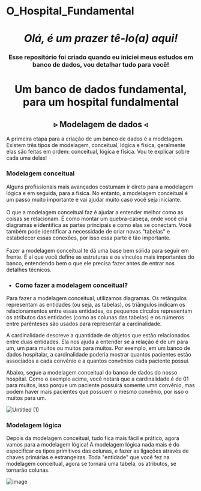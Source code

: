 # O_Hospital_Fundamental

<h1 align='center'><i>Olá, é um prazer tê-lo(a) aqui!</i></h1>
<h3 align='center'>Esse repositório foi criado quando eu iniciei meus estudos em banco de dados, vou detalhar tudo para você!</h3>

<h1 align='center'>Um banco de dados fundamental, para um hospital fundalmental</h1>

<h2 align='center'>▹ Modelagem de dados ◃</h2>

<p>  A primeira etapa para a criação de um banco de dados é a modelagem. Existem três tipos de modelagem, conceitual, lógica e física, geralmente elas são feitas em ordem: conceitual, lógica e física. Vou te explicar sobre cada uma delas!</p>

<h3>Modelagem conceitual</h3>

<p> Alguns profissionais mais avançados costumam ir direto para a modelagem lógica e em seguida, para a física. No entanto, a modelagem conceitual é um passo muito importante e vai ajudar muito caso você seja iniciante. <br> <br> O que a modelagem conceitual faz é ajudar a entender melhor como as coisas se relacionam. É como montar um quebra-cabeça, onde você cria diagramas e identifica as partes principais e como elas se conectam. Você também pode identificar a necessidade de criar novas "tabelas" e estabelecer essas conexões, por isso essa parte é tão importante. <br> <br> Fazer a modelagem conceitual te dá uma base bem sólida para seguir em frente. É aí que você define as estruturas e os vínculos mais importantes do banco, entendendo bem o que ele precisa fazer antes de entrar nos detalhes técnicos. </p>

- <h3>Como fazer a modelagem conceitual?</h3>
<p>
 Para fazer a modelagem conceitual, utilizamos diagramas. Os retângulos representam as entidades (ou seja, as tabelas), os triângulos indicam os relacionamentos entre essas entidades, os pequenos círculos representam os atributos das entidades (como as colunas das tabelas) e os números entre parênteses são usados para representar a cardinalidade.

A cardinalidade descreve a quantidade de objetos que estão relacionados entre duas entidades. Ela nos ajuda a entender se a relação é de um para um, um para muitos ou muitos para muitos. Por exemplo, em um banco de dados hospitalar, a cardinalidade poderia mostrar quantos pacientes estão associados a cada convênio e a quantos convênios cada paciente possuí.
</p>

Abaixo, segue a modelagem conceitual do banco de dados do nosso hospital. Como o exemplo acima, você notará que a cardinalidade é de 01 para muitos, isso porque um paciente possuirá somente umn convênio, mas podem haver mais pacientes que possuem o mesmo convênio, por isso o muitos para um.

![Untitled (1)](https://github.com/DevPassosMatheus/O-Hospital-Fundamental/assets/125465372/a4e71611-4603-4ac2-abc2-8b7c61c08963)

<h3>Modelagem lógica</h3>

<p> Depois da modelagem conceitual, tudo fica mais fácil e prático, agora vamos para a modelagem lógica! A modelagem lógica nada mais é do especificar os tipos primitivos das colunas, e fazer as ligações através de chaves primárias e estrangeiras. Toda "entidade" que você fez na modelagem conceitual, agora se tornará uma tabela, os atributos, se tornarão colunas. 

![image](https://github.com/DevPassosMatheus/O-Hospital-Fundamental/assets/125465372/44577c4d-0e02-46d6-8328-e74a8ff5ac7e)

</p>
